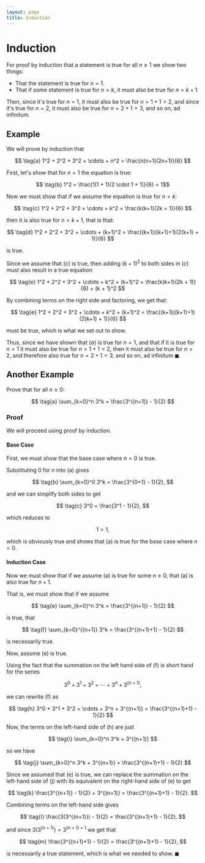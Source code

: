 ```yaml
---
layout: page
title: Induction
---
```


# Induction

For proof by induction that a statement is true for all $n \geq 1$  we show two things:



* That the statement is true for $n = 1$.
* That if some statement is true for $n = k$, it must also be true for $n = k + 1$

Then, since it's true for $n = 1$, it must also be true for $n = 1 + 1 = 2$, and since it's true for $n = 2$, it must also be true for $n = 2 + 1 = 3$, and so on, ad infinitum.

## Example

We will prove by induction that

$$ \tag{a} 1^2 + 2^2 + 3^2 + \cdots + n^2 = \frac{n(n+1)(2n+1)}{6} $$


First, let's show that for $n = 1$ the equation is true:

$$ \tag{b} 1^2 = \frac{1(1 + 1)(2 \cdot 1 + 1)}{6}  = 1$$

Now we must show that if we assume the equation is true for $n = k$:

$$ \tag{c} 1^2 + 2^2 + 3^2 + \cdots + k^2 = \frac{k(k+1)(2k + 1)}{6} $$

then it is also true for $n = k + 1$, that is that:

$$ \tag{d} 1^2 + 2^2 + 3^2 + \cdots + (k+1)^2 = \frac{(k+1)((k+1)+1)(2(k+1) + 1)}{6} $$

is true.

Since we assume that $(c)$ is true, then adding $(k + 1)^2$ to both sides in $(c)$ must also result in a true equation:

$$ \tag{e} 1^2 + 2^2 + 3^2 + \cdots + k^2 + (k+1)^2 = \frac{k(k+1)(2k + 1)}{6} + (k + 1)^2 $$

By combining terms on the right side and factoring, we get that:

$$ \tag{e} 1^2 + 2^2 + 3^2 + \cdots + k^2 + (k+1)^2 = \frac{(k+1)((k+1)+1)(2(k+1) + 1)}{6} $$

must be true, which is what we set out to show.

Thus, since we have shown that $(a)$ is true for $n = 1$,
and that if it is true for $n = 1$ it must also be true for $n = 1 + 1 = 2$, then it must also be true for
$n = 2$, and therefore also true for $n = 2 + 1 = 3$, and so on, ad infinitum $\blacksquare$.

## Another Example

Prove that for all $n \geq 0$:

$$ \tag{a} \sum_{k=0}^n 3^k = \frac{3^{(n+1)} - 1}{2} $$

### Proof

We will proceed using proof by induction.

#### Base Case

First, we must show that the base case where $n = 0$ is true.

Substituting $0$ for $n$ into (a) gives

$$ \tag{b} \sum_{k=0}^0 3^k = \frac{3^{0+1} - 1}{2}, $$

and we can simplify both sides to get

$$ \tag{c} 3^0 = \frac{3^1 - 1}{2}, $$

which reduces to

$$ \tag{d} 1 = 1, $$

which is obviously true and shows that (a) is true for the base case where $n = 0$.

#### Induction Case

Now we must show that if we assume (a) is true for some $n \geq 0$, that (a) is also true for $n + 1$.

That is, we must show that if we assume

$$ \tag{e} \sum_{k=0}^n 3^k = \frac{3^{(n+1)} - 1}{2} $$

is true, that

$$ \tag{f} \sum_{k=0}^{(n+1)} 3^k = \frac{3^{(n+1)+1} - 1}{2} $$

is necessarily true.

Now, assume (e) is true.

Using the fact that the summation on the left hand side of (f) is short hand for the series

$$ \tag{g} 3^0 + 3^1 + 3^2 + \cdots + 3^n + 3^{(n+1)}, $$

we can rewrite (f) as

$$ \tag{h} 3^0 + 3^1 + 3^2 + \cdots + 3^n + 3^{(n+1)} = \frac{3^{(n+1)+1} - 1}{2} $$

Now, the terms on the left-hand side of (h) are just

$$ \tag{i} \sum_{k=0}^n 3^k + 3^{(n+1)} $$

so we have 

$$ \tag{j} \sum_{k=0}^n 3^k + 3^{(n+1)} = \frac{3^{(n+1)+1} - 1}{2} $$

Since we assumed that (e) is true, we can replace the summation on the left-hand side of (j) with its equivalent on the right-hand side of (e) to get

$$ \tag{k} \frac{3^{(n+1)} - 1}{2} + 3^{(n+1)} = \frac{3^{(n+1)+1} - 1}{2}. $$
 
Combining terms on the left-hand side gives

$$ \tag{l} \frac{3(3^{(n+1)}) - 1}{2} = \frac{3^{(n+1)+1} - 1}{2}, $$

and since $3(3^{(n+1)}) = 3^{(n+1)+1}$ we get that

$$ \tag{m} \frac{3^{(n+1)+1} - 1}{2} = \frac{3^{(n+1)+1} - 1}{2}, $$

is necessarily a true statement, which is what we needed to show. $\blacksquare$
